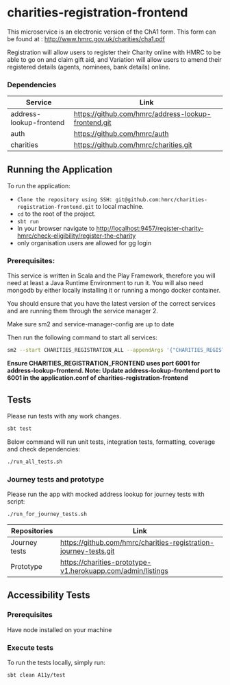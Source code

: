 # charities-registration-frontend

This microservice is an electronic version of the ChA1 form. This form can be found at : http://www.hmrc.gov.uk/charities/cha1.pdf

Registration will allow users to register
their Charity online with HMRC to be able to go on and claim gift aid, and Variation will allow users to amend their
registered details (agents, nominees, bank details) online.

### Dependencies

| Service                 | Link                                                |
|-------------------------|-----------------------------------------------------|
| address-lookup-frontend | https://github.com/hmrc/address-lookup-frontend.git |
| auth                    | https://github.com/hmrc/auth                        |
| charities               | https://github.com/hmrc/charities.git               |


## Running the Application

To run the application:

* `Clone the repository using SSH: git@github.com:hmrc/charities-registration-frontend.git` to local machine.
* `cd` to the root of the project.
* `sbt run`
* In your browser navigate to [http://localhost:9457/register-charity-hmrc/check-eligibility/register-the-charity](http://localhost:9457/register-charity-hmrc/check-eligibility/register-the-charity)
* only organisation users are allowed for gg login

### Prerequisites:
This service is written in Scala and the Play Framework, therefore you will need at least a Java Runtime Environment to run it. You will also need mongodb by either locally installing it or running a mongo docker container.

You should ensure that you have the latest version of the correct services and are running them through the service manager 2.

Make sure sm2 and service-manager-config are up to date

Then run the following command to start all services:

```bash
sm2 --start CHARITIES_REGISTRATION_ALL --appendArgs '{"CHARITIES_REGISTRATION_FRONTEND": ["-J-Dmicroservice.services.address-lookup-frontend.port=6001"]}'
```

**Ensure CHARITIES_REGISTRATION_FRONTEND uses port 6001 for address-lookup-frontend. Note: Update address-lookup-frontend port to 6001 in the application.conf of charities-registration-frontend**

## Tests

Please run tests with any work changes.

```bash
sbt test
```

Below command will run unit tests, integration tests, formatting, coverage and check dependencies:

```bash
./run_all_tests.sh
```

### Journey tests and prototype

Please run the app with mocked address lookup for journey tests with script:

```bash
./run_for_journey_tests.sh
```

| Repositories  | Link                                                             |
|---------------|------------------------------------------------------------------|
| Journey tests | https://github.com/hmrc/charities-registration-journey-tests.git |
| Prototype     | https://charities-prototype-v1.herokuapp.com/admin/listings      |

## Accessibility Tests

### Prerequisites
Have node installed on your machine

### Execute tests
To run the tests locally, simply run:

```bash
sbt clean A11y/test
```
